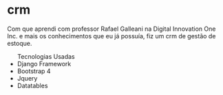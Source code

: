 # crm
Com que aprendi com professor Rafael Galleani na Digital Innovation One Inc. e mais os conhecimentos que eu já possuía, fiz um crm de gestão de estoque.
<ul>Tecnologias Usadas
<li>Django Framework</li>
<li>Bootstrap 4</li>
<li>Jquery</li>
<li>Datatables</li>
</ul>
